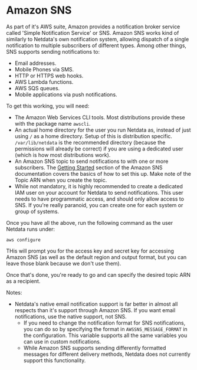 <!--
title: "Amazon SNS"
description: "hello"
custom_edit_url: https://github.com/netdata/netdata/edit/master/health/notifications/awssns/README.md
-->

# Amazon SNS

As part of it's AWS suite, Amazon provides a notification broker service called 'Simple Notification Service' or SNS.  Amazon SNS works kind of similarly to Netdata's own notification system, allowing dispatch of a single notification to multiple subscribers of different types.  Among other things, SNS supports sending notifications to:

-   Email addresses.
-   Mobile Phones via SMS.
-   HTTP or HTTPS web hooks.
-   AWS Lambda functions.
-   AWS SQS queues.
-   Mobile applications via push notifications.

To get this working, you will need:

-   The Amazon Web Services CLI tools.  Most distributions provide these with the package name `awscli`.
-   An actual home directory for the user you run Netdata as, instead of just using `/` as a home directory.  Setup of this is distribution specific.  `/var/lib/netdata` is the recommended directory (because the permissions will already be correct) if you are using a dedicated user (which is how most distributions work).
-   An Amazon SNS topic to send notifications to with one or more subscribers.  The [Getting
    Started](https://docs.aws.amazon.com/sns/latest/dg/sns-getting-started.html) section of the Amazon SNS documentation
    covers the basics of how to set this up.  Make note of the Topic ARN when you create the topic.
-   While not mandatory, it is highly recommended to create a dedicated IAM user on your account for Netdata to send notifications.  This user needs to have programmatic access, and should only allow access to SNS.  If you're really paranoid, you can create one for each system or group of systems.

Once you have all the above, run the following command as the user Netdata runs under:

```
aws configure
```

THis will prompt you for the access key and secret key for accessing Amazon SNS (as well as the default region and output format, but you can leave those blank because we don't use them).

Once that's done, you're ready to go and can specify the desired topic ARN as a recipient.

Notes:

-   Netdata's native email notification support is far better in almost all respects than it's support through Amazon SNS.  If you want email notifications, use the native support, not SNS.
    -   If you need to change the notification format for SNS notifications, you can do so by specifying the format in `AWSSNS_MESSAGE_FORMAT` in the configuration.  This variable supports all the same variables you can use in custom notifications.
    -   While Amazon SNS supports sending differently formatted messages for different delivery methods, Netdata does not currently support this functionality.


